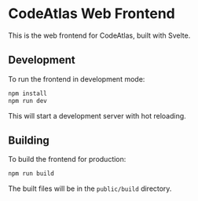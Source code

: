 # CodeAtlas Web Frontend

This is the web frontend for CodeAtlas, built with Svelte.

## Development

To run the frontend in development mode:

```bash
npm install
npm run dev
```

This will start a development server with hot reloading.

## Building

To build the frontend for production:

```bash
npm run build
```

The built files will be in the `public/build` directory.